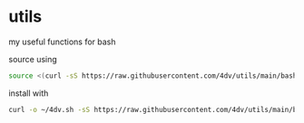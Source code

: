 # utils
my useful functions for bash

source using
``` bash
source <(curl -sS https://raw.githubusercontent.com/4dv/utils/main/bash.sh )
```

install with
``` bash
curl -o ~/4dv.sh -sS https://raw.githubusercontent.com/4dv/utils/main/bash.sh && echo 'source ~/4dv.sh' >> ~/.bash_profile
```
